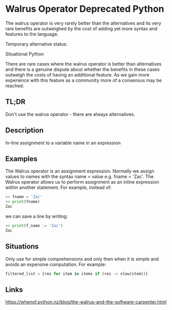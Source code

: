 Walrus Operator <a class="status deprecated">Deprecated Python</a>
===============

The walrus operator is very rarely better than the alternatives and its
very rare benefits are outweighed by the cost of adding yet more syntax
and features to the language.

Temporary alternative status:

<a class="status situational">Situational Python</a>

There are rare cases where the walrus operator is better than
alternatives and there is a genuine dispute about whether the benefits
in these cases outweigh the costs of having an additional feature. As we
gain more experience with this feature as a community more of a
consensus may be reached.

TL;DR
-----

Don't use the walrus operator - there are always alternatives.

Description
-----------

In-line assignment to a variable name in an expression

Examples
--------

The Walrus operator is an assignment expression. Normally we assign
values to names with the syntax name = value e.g. fname = 'Zac'. The
Walrus operator allows us to perform assignment as an inline expression
within another statement. For example, instead of:

```python
>> fname = 'Zac'
>> print(fname)
Zac
```

we can save a line by writing:

```python
>> print(f_name := 'Zac')
Zac
```

Situations
----------

Only use for simple comprehensions and only then when it is simple and
avoids an expensive computation. For example:

```python
filtered_list = [res for item in items if (res := slow(item))]
```

Links
-----

https://whenof.python.nz/blog/the-walrus-and-the-software-carpenter.html

